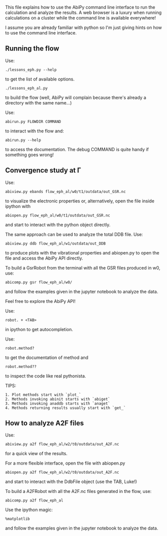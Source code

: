 This file explains how to use the AbiPy command line interface to run the calculation and analyze the results.
A web browser is a luxury when running calculations on a cluster while the command line is available everywhere!

I assume you are already familiar with python so I'm just giving hints on how to use the command line interface.

## Running the flow

Use:

    ./lessons_eph.py --help

to get the list of available options.

    ./lessons_eph_al.py 

to build the flow 
(well, AbiPy will complain because there's already a directory with the same name...)

Use:

    abirun.py FLOWDIR COMMAND

to interact with the flow and:

    abirun.py --help 

to access the documentation.
The debug COMMAND is quite handy if something goes wrong!

## Convergence study at Γ

Use:

    abiview.py ebands flow_eph_al/w0/t1/outdata/out_GSR.nc

to visualize the electronic properties or, alternatively, open the file inside ipython with 

    abiopen.py flow_eph_al/w0/t1/outdata/out_GSR.nc

and start to interact with the python object directly.

The same approach can be used to analyze the total DDB file.
Use:

    abiview.py ddb flow_eph_al/w1/outdata/out_DDB

to produce plots with the vibrational properties and abiopen.py to open the file 
and access the AbiPy API directly.

To build a GsrRobot from the terminal with all the GSR files produced in w0, use:

    abicomp.py gsr flow_eph_al/w0/

and follow the examples given in the jupyter notebook to analyze the data.

Feel free to explore the AbiPy API!

Use:

    robot. + <TAB>

in ipython to get autocompletion.

Use:

    robot.method?

to get the documentation of method and 

    robot.method??

to inspect the code like real pythonista.

TIPS:

    1. Plot methods start with `plot_`
    2. Methods invoking abinit starts with `abiget`
    3. Methods invoking anaddb starts with `anaget`
    4. Methods returning results usually start with `get_`

## How to analyze A2F files

Use:

    abiview.py a2f flow_eph_al/w2/t0/outdata/out_A2F.nc

for a quick view of the results.

For a more flexible interface, open the file with abiopen.py

    abiopen.py a2f flow_eph_al/w2/t0/outdata/out_A2F.nc

and start to interact with the DdbFile object (use the TAB, Luke!)

To build a A2FRobot with all the A2F.nc files generated in the flow, use:

    abicomp.py a2f flow_eph_al

Use the ipython magic:

    %matplotlib 

and follow the examples given in the jupyter notebook to analyze the data.
